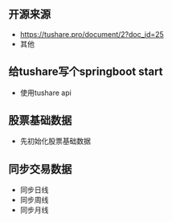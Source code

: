 ## 开源来源

* https://tushare.pro/document/2?doc_id=25
* 其他

## 给tushare写个springboot start

* 使用tushare api

## 股票基础数据

* 先初始化股票基础数据

## 同步交易数据

* 同步日线
* 同步周线
* 同步月线